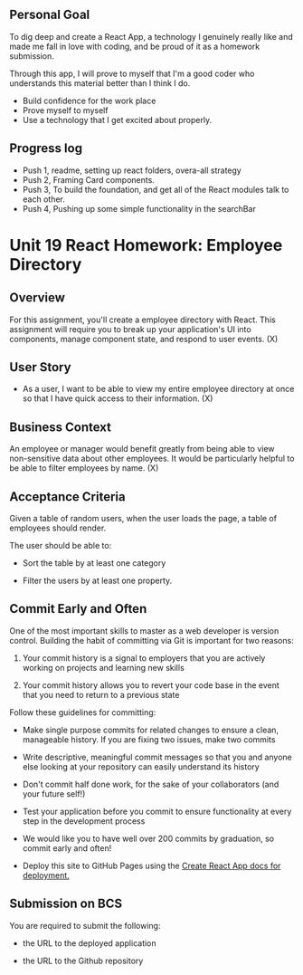 ## Personal Goal

To dig deep and create a React App, a technology I genuinely really like and made me fall in love with coding, and be proud of it as a homework submission. 

Through this app, I will prove to myself that I'm a good coder who understands this material better than I think I do. 

- Build confidence for the work place
- Prove myself to myself
- Use a technology that I get excited about properly. 


## Progress log

- Push 1, readme, setting up react folders, overa-all strategy
- Push 2, Framing Card components.
- Push 3, To build the foundation, and get all of the React modules talk to each other.
- Push 4, Pushing up some simple functionality in the searchBar




# Unit 19 React Homework: Employee Directory

## Overview

For this assignment, you'll create a employee directory with React. This assignment will require you to break up your application's UI into components, manage component state, and respond to user events. (X)

## User Story

* As a user, I want to be able to view my entire employee directory at once so that I have quick access to their information. (X)

## Business Context

An employee or manager would benefit greatly from being able to view non-sensitive data about other employees. It would be particularly helpful to be able to filter employees by name. (X)

## Acceptance Criteria

Given a table of random users, when the user loads the page, a table of employees should render. 

The user should be able to:

  * Sort the table by at least one category

  * Filter the users by at least one property.

## Commit Early and Often

One of the most important skills to master as a web developer is version control. Building the habit of committing via Git is important for two reasons:

1. Your commit history is a signal to employers that you are actively working on projects and learning new skills

2. Your commit history allows you to revert your code base in the event that you need to return to a previous state

Follow these guidelines for committing:

* Make single purpose commits for related changes to ensure a clean, manageable history. If you are fixing two issues, make two commits

* Write descriptive, meaningful commit messages so that you and anyone else looking at your repository can easily understand its history

* Don't commit half done work, for the sake of your collaborators (and your future self!)

* Test your application before you commit to ensure functionality at every step in the development process

* We would like you to have well over 200 commits by graduation, so commit early and often!

* Deploy this site to GitHub Pages using the [Create React App docs for deployment.](https://create-react-app.dev/docs/deployment/#github-pages)


## Submission on BCS

You are required to submit the following:

* the URL to the deployed application

* the URL to the Github repository

